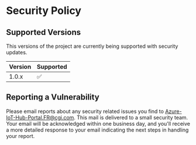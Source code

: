 # Security Policy

## Supported Versions

This versions of the project are currently being supported with security updates.

| Version | Supported          |
| ------- | ------------------ |
| 1.0.x   | :white_check_mark: |

## Reporting a Vulnerability

Please email reports about any security related issues you find to Azure-IoT-Hub-Portal.FR@cgi.com. 
This mail is delivered to a small security team. Your email will be acknowledged within one business day, and you'll receive a more detailed response to your email indicating the next steps in handling your report.
